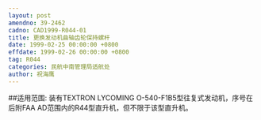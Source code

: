 ```yaml
---
layout: post
amendno: 39-2462
cadno: CAD1999-R044-01
title: 更换发动机曲轴齿轮保持螺杆
date: 1999-02-25 00:00:00 +0800
effdate: 1999-02-26 00:00:00 +0800
tag: R044
categories: 民航中南管理局适航处
author: 祝海鹰
---
```


##适用范围:
装有TEXTRON LYCOMING O-540-F1B5型往复式发动机，序号在后附FAA AD范围内的R44型直升机，但不限于该型直升机。

